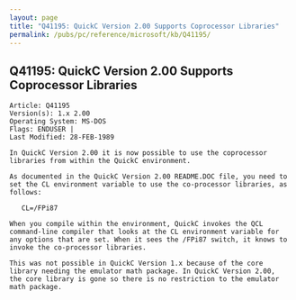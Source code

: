 ```yaml
---
layout: page
title: "Q41195: QuickC Version 2.00 Supports Coprocessor Libraries"
permalink: /pubs/pc/reference/microsoft/kb/Q41195/
---
```


## Q41195: QuickC Version 2.00 Supports Coprocessor Libraries

	Article: Q41195
	Version(s): 1.x 2.00
	Operating System: MS-DOS
	Flags: ENDUSER |
	Last Modified: 28-FEB-1989
	
	In QuickC Version 2.00 it is now possible to use the coprocessor
	libraries from within the QuickC environment.
	
	As documented in the QuickC Version 2.00 README.DOC file, you need to
	set the CL environment variable to use the co-processor libraries, as
	follows:
	
	   CL=/FPi87
	
	When you compile within the environment, QuickC invokes the QCL
	command-line compiler that looks at the CL environment variable for
	any options that are set. When it sees the /FPi87 switch, it knows to
	invoke the co-processor libraries.
	
	This was not possible in QuickC Version 1.x because of the core
	library needing the emulator math package. In QuickC Version 2.00,
	the core library is gone so there is no restriction to the emulator
	math package.
